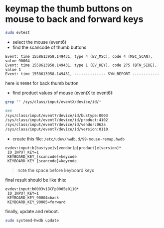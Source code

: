 # keymap the thumb buttons on mouse to back and forward keys

```bash
sudo evtest
```

- select the mouse (event6)
- find the scancode of thumb buttons

```
Event: time 1558613958.149431, type 4 (EV_MSC), code 4 (MSC_SCAN), value 90004
Event: time 1558613958.149431, type 1 (EV_KEY), code 275 (BTN_SIDE), value 1
Event: time 1558613958.149431, -------------- SYN_REPORT ------------
```
here is `90004` for back thumb button

- find product values of mouse (eventX to event6):

```bash
grep "" /sys/class/input/eventX/device/id/*

### 
/sys/class/input/event7/device/id/bustype:0003
/sys/class/input/event7/device/id/product:4102
/sys/class/input/event7/device/id/vendor:062a
/sys/class/input/event7/device/id/version:0110
```

- create this file: `/etc/udev/hwdb.d/99-mouse-remap.hwdb`

```
evdev:input:b[bustype]v[vendor]p[product]e[version]*
 ID_INPUT_KEY=1
 KEYBOARD_KEY_[scancode]=keycode
 KEYBOARD_KEY_[scancode]=keycode
```
> note the space before keyboard keys

final result should be like this:

```
evdev:input:b0003v1BCFp0005e0110*
 ID_INPUT_KEY=1
 KEYBOARD_KEY_90004=back
 KEYBOARD_KEY_90005=forward
```

finally, update and reboot.

```bash
sudo systemd-hwdb update
```
